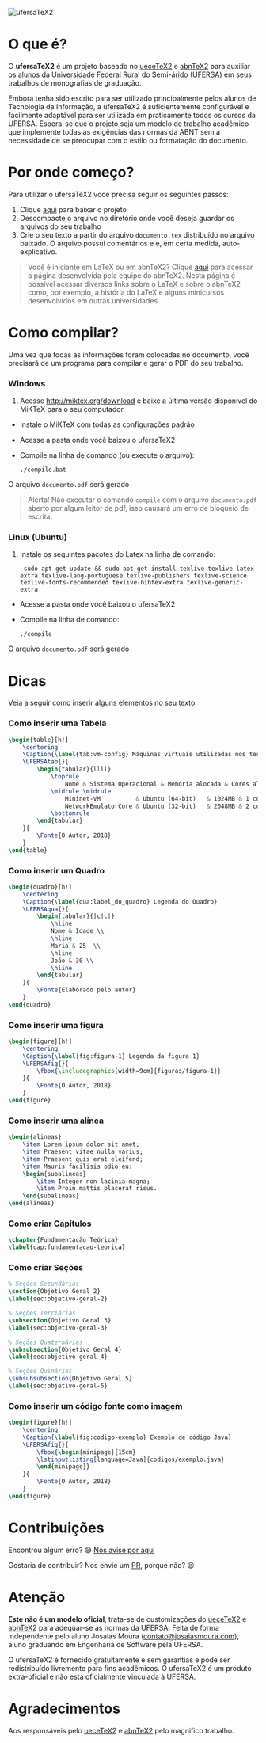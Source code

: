 ![ufersaTeX2](https://raw.githubusercontent.com/josaiasmoura/ufersatex2/master/figuras/ufersatex2-logo.png)

# O que é?

O **ufersaTeX2** é um projeto baseado no [ueceTeX2] e [abnTeX2] para auxiliar os alunos da Universidade Federal Rural do Semi-árido ([UFERSA]) em seus trabalhos de monografias de graduação.

Embora tenha sido escrito para ser utilizado principalmente pelos alunos de Tecnologia da Informação, a ufersaTeX2 é suficientemente configurável e facilmente adaptável para ser utilizada em praticamente todos os cursos da UFERSA. Espera-se que o projeto seja um modelo de trabalho acadêmico que implemente todas as exigências das normas da ABNT sem a necessidade de se preocupar com o estilo ou formatação do documento.

# Por onde começo?
Para utilizar o ufersaTeX2 você precisa seguir os seguintes passos:

1. Clique [aqui](https://github.com/josaiasmoura/ufersatex2/archive/master.zip) para baixar o projeto
2. Descompacte o arquivo no diretório onde você deseja guardar os arquivos do seu trabalho
3. Crie o seu texto a partir do arquivo ``documento.tex`` distribuído no arquivo baixado. O arquivo possui comentários e é, em certa medida, auto-explicativo.

> Você é iniciante em LaTeX ou em abnTeX2? Clique [aqui](https://github.com/abntex/abntex2/wiki/PorOndeComecar) para acessar a página desenvolvida pela equipe do abnTeX2. Nesta página é possível acessar diversos links sobre o LaTeX e sobre o abnTeX2 como, por exemplo, a história do LaTeX e alguns minicursos desenvolvidos em outras universidades

# Como compilar?

Uma vez que todas as informações foram colocadas no documento, você precisará de um programa para compilar e gerar o PDF do seu trabalho.

### Windows

1. Acesse http://miktex.org/download e baixe a última versão disponível do MiKTeX para o seu computador.

- Instale o MiKTeX com todas as configurações padrão

- Acesse a pasta onde você baixou o ufersaTeX2

- Compile na linha de comando (ou execute o arquivo):

      ./compile.bat

O arquivo ``documento.pdf`` será gerado

> Alerta! Não executar o comando ``compile`` com o arquivo ``documento.pdf`` aberto por algum leitor de pdf, isso causará um erro de bloqueio de escrita.

### Linux (Ubuntu)

1. Instale os seguintes pacotes do Latex na linha de comando:

        sudo apt-get update && sudo apt-get install texlive texlive-latex-extra texlive-lang-portuguese texlive-publishers texlive-science texlive-fonts-recommended texlive-bibtex-extra texlive-generic-extra

- Acesse a pasta onde você baixou o ufersaTeX2

- Compile na linha de comando:

      ./compile

O arquivo ``documento.pdf`` será gerado

# Dicas
Veja a seguir como inserir alguns elementos no seu texto.

### Como inserir uma Tabela
```tex
\begin{table}[h!]
    \centering
    \Caption{\label{tab:vm-config} Máquinas virtuais utilizadas nos testes}
    \UFERSAtab{}{
        \begin{tabular}{llll}
            \toprule
                Nome & Sistema Operacional & Memória alocada & Cores alocados \\
            \midrule \midrule
                Mininet-VM          & Ubuntu (64-bit)	& 1024MB & 1 core \\
                NetworkEmulatorCore	& Ubuntu (32-bit)	& 2048MB & 2 cores \\
            \bottomrule
        \end{tabular}
    }{
        \Fonte{O Autor, 2018}
    }
\end{table}
```


### Como inserir um Quadro
```tex
\begin{quadro}[h!]
	\centering
	\Caption{\label{qua:label_do_quadro} Legenda do Quadro}
	\UFERSAqua{}{
		\begin{tabular}{|c|c|}
			\hline
			Nome & Idade \\
			\hline
			Maria & 25  \\
			\hline
			João & 30 \\
			\hline
		\end{tabular}
	}{
		\Fonte{Elaborado pelo autor}
	}
\end{quadro}
```

### Como inserir uma figura
```tex
\begin{figure}[h!]
    \centering
    \Caption{\label{fig:figura-1} Legenda da figura 1}
    \UFERSAfig{}{
        \fbox{\includegraphics[width=9cm]{figuras/figura-1}}
    }{
        \Fonte{O Autor, 2018}
    }
\end{figure}
```

### Como inserir uma alínea
```tex
\begin{alineas}
	\item Lorem ipsum dolor sit amet;
    \item Praesent vitae nulla varius;
	\item Praesent quis erat eleifend;
	\item Mauris facilisis odio eu:
	\begin{subalineas}
		\item Integer non lacinia magna;
		\item Proin mattis placerat risus.
	\end{subalineas}
\end{alineas}
```

### Como criar Capítulos
```tex
\chapter{Fundamentação Teórica}
\label{cap:fundamentacao-teorica}
```

### Como criar Seções
```tex
% Seções Secundárias
\section{Objetivo Geral 2}
\label{sec:objetivo-geral-2}

% Seções Terciárias
\subsection{Objetivo Geral 3}
\label{sec:objetivo-geral-3}

% Seções Quaternárias
\subsubsection{Objetivo Geral 4}
\label{sec:objetivo-geral-4}

% Seções Quinárias
\subsubsubsection{Objetivo Geral 5}
\label{sec:objetivo-geral-5}
```

### Como inserir um código fonte como imagem
```tex
\begin{figure}[h!]
    \centering
    \Caption{\label{fig:codigo-exemplo} Exemplo de código Java}
    \UFERSAfig{}{
        \fbox{\begin{minipage}{15cm}
        \lstinputlisting[language=Java]{codigos/exemplo.java}
        \end{minipage}}
    }{
        \Fonte{O Autor, 2018}
    }
\end{figure}
```

# Contribuições

Encontrou algum erro? 😅 [Nos avise por aqui]

Gostaria de contribuir? Nos envie um [PR], porque não? 😆

# Atenção

**Este não é um modelo oficial**, trata-se de customizações do [ueceTeX2] e [abnTeX2] para adequar-se as normas da UFERSA. Feita de forma independente pelo aluno Josaias Moura (contato@josaiasmoura.com), aluno graduando em Engenharia de Software pela UFERSA.

O ufersaTeX2 é fornecido gratuitamente e sem garantias e pode ser redistribuído livremente para fins acadêmicos. O ufersaTeX2 é um produto extra-oficial e não está oficialmente vinculada à UFERSA.

# Agradecimentos

Aos responsáveis pelo [ueceTeX2] e [abnTeX2] pelo magnifico trabalho.

[Por Onde Comecar]:https://code.google.com/p/abntex2/wiki/PorOndeComecar
[abnTeX2]:https://github.com/abntex/abntex2
[ueceTeX2]:https://github.com/thiagodnf/uecetex2
[http://miktex.org/download]:http://miktex.org/download
[UFERSA]:https://ufersa.edu.br/
[PR]:https://github.com/josaiasmoura/ufersatex2/compare
[Nos avise por aqui]:https://github.com/josaiasmoura/ufersatex2/issues/new
